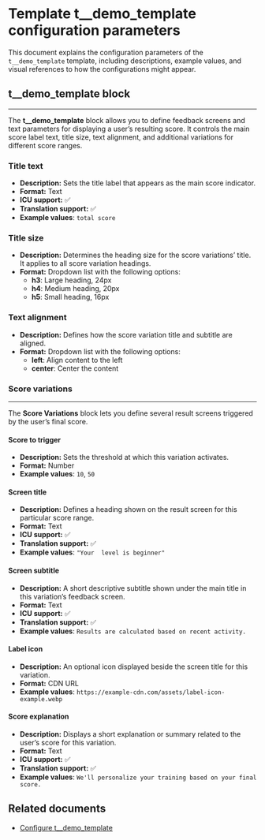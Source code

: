 # Template t__demo_template configuration parameters

This document explains the configuration parameters of the `t__demo_template` template, including descriptions, example values, and visual references to how the configurations might appear.

## t__demo_template block
---

The **t__demo_template** block allows you to define feedback screens and text parameters for displaying a user’s resulting score. It controls the main score label text, title size, text alignment, and additional variations for different score ranges.

### Title text

- **Description:** Sets the title label that appears as the main score indicator.  
- **Format:** Text  
- **ICU support:** ✅  
- **Translation support:** ✅  
- **Example values**: `total score`

### Title size

- **Description:** Determines the heading size for the score variations’ title. It applies to all score variation headings.  
- **Format:** Dropdown list with the following options:
  - **h3**: Large heading, 24px
  - **h4**: Medium heading, 20px
  - **h5**: Small heading, 16px

### Text alignment

- **Description:** Defines how the score variation title and subtitle are aligned.  
- **Format:** Dropdown list with the following options:
  - **left**: Align content to the left
  - **center**: Center the content

### Score variations
---

The **Score Variations** block lets you define several result screens triggered by the user’s final score.

#### Score to trigger

- **Description:** Sets the threshold at which this variation activates.  
- **Format:** Number  
- **Example values**: `10`, `50`

#### Screen title

- **Description:** Defines a heading shown on the result screen for this particular score range.  
- **Format:** Text  
- **ICU support:** ✅  
- **Translation support:** ✅  
- **Example values**: `"Your  level is beginner"`

#### Screen subtitle

- **Description:** A short descriptive subtitle shown under the main title in this variation’s feedback screen.  
- **Format:** Text  
- **ICU support:** ✅  
- **Translation support:** ✅  
- **Example values**: `Results are calculated based on recent activity.`

#### Label icon

- **Description:** An optional icon displayed beside the screen title for this variation.  
- **Format:** CDN URL  
- **Example values**: `https://example-cdn.com/assets/label-icon-example.webp`

#### Score explanation

- **Description:** Displays a short explanation or summary related to the user’s score for this variation.  
- **Format:** Text  
- **ICU support:** ✅  
- **Translation support:** ✅  
- **Example values**: `We'll personalize your training based on your final score.`

## Related documents

- [Configure t__demo_template](/ai-technical-writing/ai-use-case/ai-use-case-writing-docs-from-templates.md)
